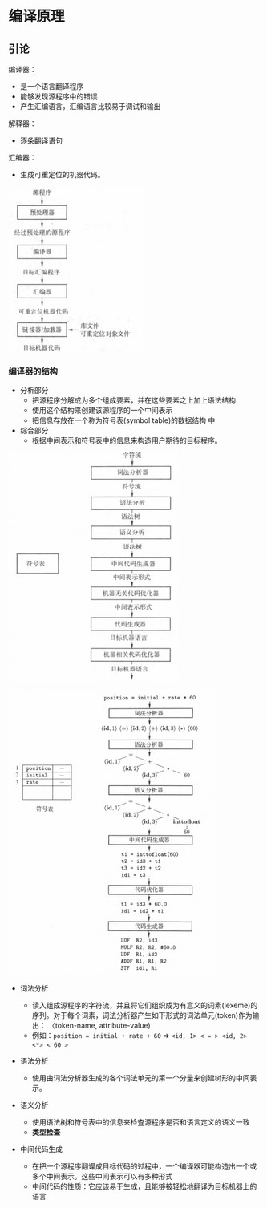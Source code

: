 # 编译原理

## 引论

编译器：

- 是一个语言翻译程序
- 能够发现源程序中的错误
- 产生汇编语言，汇编语言比较易于调试和输出

解释器：

-  逐条翻译语句

汇编器：

- 生成可重定位的机器代码。

![image-20240604084013985](assets/image-20240604084013985.png)

### 编译器的结构

- 分析部分
  - 把源程序分解成为多个组成要素，并在这些要素之上加上语法结构
  - 使用这个结构来创建该源程序的一个中间表示
  - 把信息存放在一个称为符号表(symbol table)的数据结构  中
- 综合部分
  - 根据中间表示和符号表中的信息来构造用户期待的目标程序。

![image-20240604084440642](assets/image-20240604084440642.png)

![image-20240604085324506](assets/image-20240604085324506.png)

- 词法分析
  - 读入组成源程序的字符流，并且将它们组织成为有意义的词素(lexeme)的序列。对于每个词素，词法分析器产生如下形式的词法单元(token)作为输出： 〈token-name, attribute-value)
  - 例如：`position = initial + rate + 60` => `<id, 1> < = > <id, 2> <*> < 60 >`

- 语法分析
  - 使用由词法分析器生成的各个词法单元的第一个分量来创建树形的中间表示。

- 语义分析
  - 使用语法树和符号表中的信息来检査源程序是否和语言定义的语义一致
  - **类型检查**
- 中间代码生成
  - 在把一个源程序翻译成目标代码的过程中，一个编译器可能构造出一个或多个中间表示。这些中间表示可以有多种形式
  - 中间代码的性质：它应该易于生成，且能够被轻松地翻译为目标机器上的语言

